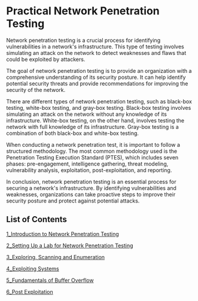 # Practical Network Penetration Testing

Network penetration testing is a crucial process for identifying vulnerabilities in a network's infrastructure. This type of testing involves simulating an attack on the network to detect weaknesses and flaws that could be exploited by attackers.

The goal of network penetration testing is to provide an organization with a comprehensive understanding of its security posture. It can help identify potential security threats and provide recommendations for improving the security of the network.

There are different types of network penetration testing, such as black-box testing, white-box testing, and gray-box testing. Black-box testing involves simulating an attack on the network without any knowledge of its infrastructure. White-box testing, on the other hand, involves testing the network with full knowledge of its infrastructure. Gray-box testing is a combination of both black-box and white-box testing.

When conducting a network penetration test, it is important to follow a structured methodology. The most common methodology used is the Penetration Testing Execution Standard (PTES), which includes seven phases: pre-engagement, intelligence gathering, threat modeling, vulnerability analysis, exploitation, post-exploitation, and reporting.

In conclusion, network penetration testing is an essential process for securing a network's infrastructure. By identifying vulnerabilities and weaknesses, organizations can take proactive steps to improve their security posture and protect against potential attacks.

## List of Contents

[1_Introduction to Network Penetration Testing](https://github.com/sinapordanesh/Cybersecurity-Networking-Course-Notes/blob/main/Ethical%20Hacking%20Starter%20Kit/Ethical%20Hacking%20Starter%20Kit%20Bundle/Practical%20Network%20Penetration%20Testing/1_Introduction%20to%20Network%20Penetration%20Testing%2058501c4c03d44136aed69cfff4cc31b8.md)

[2_Setting Up a Lab for Network Penetration Testing](https://github.com/sinapordanesh/Cybersecurity-Networking-Course-Notes/blob/main/Ethical%20Hacking%20Starter%20Kit/Ethical%20Hacking%20Starter%20Kit%20Bundle/Practical%20Network%20Penetration%20Testing/2_Setting%20Up%20a%20Lab%20for%20Network%20Penetration%20Testing%2083192283e7a04bfe9e84736c50fc83e8.md)

[3_Exploring, Scanning and Enumeration ](https://github.com/sinapordanesh/Cybersecurity-Networking-Course-Notes/blob/main/Ethical%20Hacking%20Starter%20Kit/Ethical%20Hacking%20Starter%20Kit%20Bundle/Practical%20Network%20Penetration%20Testing/3_Exploring%2C%20Scanning%20and%20Enumeration%20cac3ab9e1112400bbc9de888c59331e8.md)

[ 4_Exploiting Systems](https://github.com/sinapordanesh/Cybersecurity-Networking-Course-Notes/blob/main/Ethical%20Hacking%20Starter%20Kit/Ethical%20Hacking%20Starter%20Kit%20Bundle/Practical%20Network%20Penetration%20Testing/4_Exploiting%20Systems%20f6ed4c8f91454679bf73e88e6f0b288e.md)

[5_Fundamentals of Buffer Overflow](https://github.com/sinapordanesh/Cybersecurity-Networking-Course-Notes/blob/main/Ethical%20Hacking%20Starter%20Kit/Ethical%20Hacking%20Starter%20Kit%20Bundle/Practical%20Network%20Penetration%20Testing/5_Fundamentals%20of%20Buffer%20Overflow%20bfbbedc922754403949615fa06d6808b.md)

[6_Post Exploitation](https://github.com/sinapordanesh/Cybersecurity-Networking-Course-Notes/blob/main/Ethical%20Hacking%20Starter%20Kit/Ethical%20Hacking%20Starter%20Kit%20Bundle/Practical%20Network%20Penetration%20Testing/6_Post%20Exploitation%2031b96bebf95d496e9be62ba28af7ae24.md)